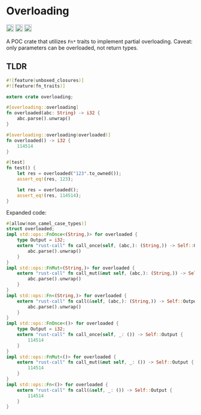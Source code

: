 # Overloading

[<img alt="github" src="https://img.shields.io/badge/github-overloading-8da0cb?style=for-the-badge&labelColor=555555&logo=github" height="20">](https://github.com/George-Miao/overloading)
[<img alt="crates.io" src="https://img.shields.io/crates/v/overloading.svg?style=for-the-badge&color=fc8d62&logo=rust" height="20">](https://crates.io/crates/overloading)
[<img alt="docs.rs" src="https://img.shields.io/badge/docs.rs-overloading-66c2a5?style=for-the-badge&labelColor=555555&logo=docs.rs" height="20">](https://docs.rs/overloading)

A POC crate that utilizes `Fn*` traits to implement partial overloading. Caveat: only parameters can be overloaded, not return types.

## TLDR

```rust
#![feature(unboxed_closures)]
#![feature(fn_traits)]

extern crate overloading;

#[overloading::overloading]
fn overloaded(abc: String) -> i32 {
    abc.parse().unwrap()
}

#[overloading::overloading(overloaded)]
fn overloaded() -> i32 {
    114514
}

#[test]
fn test() {
    let res = overloaded("123".to_owned());
    assert_eq!(res, 123);

    let res = overloaded();
    assert_eq!(res, 114514);
}
```

Expanded code:

```rust
#[allow(non_camel_case_types)]
struct overloaded;
impl std::ops::FnOnce<(String,)> for overloaded {
    type Output = i32;
    extern "rust-call" fn call_once(self, (abc,): (String,)) -> Self::Output {
        abc.parse().unwrap()
    }
}
impl std::ops::FnMut<(String,)> for overloaded {
    extern "rust-call" fn call_mut(&mut self, (abc,): (String,)) -> Self::Output {
        abc.parse().unwrap()
    }
}
impl std::ops::Fn<(String,)> for overloaded {
    extern "rust-call" fn call(&self, (abc,): (String,)) -> Self::Output {
        abc.parse().unwrap()
    }
}
impl std::ops::FnOnce<()> for overloaded {
    type Output = i32;
    extern "rust-call" fn call_once(self, _: ()) -> Self::Output {
        114514
    }
}
impl std::ops::FnMut<()> for overloaded {
    extern "rust-call" fn call_mut(&mut self, _: ()) -> Self::Output {
        114514
    }
}
impl std::ops::Fn<()> for overloaded {
    extern "rust-call" fn call(&self, _: ()) -> Self::Output {
        114514
    }
}
```
